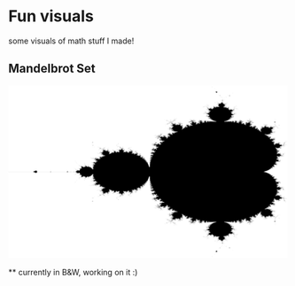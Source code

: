 # Fun visuals

some visuals of math stuff I made!

## Mandelbrot Set

![mandelbrot set](mandlebrot.jpg)

** currently in B&W, working on it :)